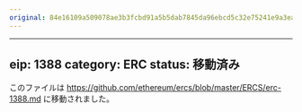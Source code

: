 ```yaml
---
original: 84e16109a509078ae3b3fcbd91a5b5dab7845da96ebcd5c32e75241e9a3ea66e
---
```


---
eip: 1388
category: ERC
status: 移動済み
---

このファイルは https://github.com/ethereum/ercs/blob/master/ERCS/erc-1388.md に移動されました。